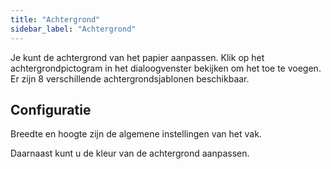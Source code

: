 ```yaml
---
title: "Achtergrond"
sidebar_label: "Achtergrond"
---
```


Je kunt de achtergrond van het papier aanpassen. Klik op het achtergrondpictogram in het dialoogvenster bekijken om het toe te voegen. Er zijn 8 verschillende achtergrondsjablonen beschikbaar.

## Configuratie

Breedte en hoogte zijn de algemene instellingen van het vak.

Daarnaast kunt u de kleur van de achtergrond aanpassen.
